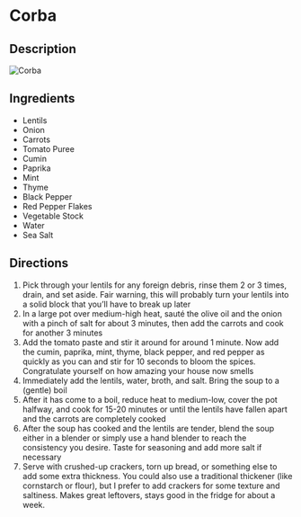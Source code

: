 # Corba

## Description
![Corba](https://www.themealdb.com/images/media/meals/58oia61564916529.jpg "Corba")

## Ingredients
- Lentils
- Onion
- Carrots
- Tomato Puree
- Cumin
- Paprika
- Mint
- Thyme
- Black Pepper
- Red Pepper Flakes
- Vegetable Stock
- Water
- Sea Salt

## Directions
1. Pick through your lentils for any foreign debris, rinse them 2 or 3 times, drain, and set aside.  Fair warning, this will probably turn your lentils into a solid block that you’ll have to break up later
2. In a large pot over medium-high heat, sauté the olive oil and the onion with a pinch of salt for about 3 minutes, then add the carrots and cook for another 3 minutes
3. Add the tomato paste and stir it around for around 1 minute. Now add the cumin, paprika, mint, thyme, black pepper, and red pepper as quickly as you can and stir for 10 seconds to bloom the spices. Congratulate yourself on how amazing your house now smells
4. Immediately add the lentils, water, broth, and salt. Bring the soup to a (gentle) boil
5. After it has come to a boil, reduce heat to medium-low, cover the pot halfway, and cook for 15-20 minutes or until the lentils have fallen apart and the carrots are completely cooked
6. After the soup has cooked and the lentils are tender, blend the soup either in a blender or simply use a hand blender to reach the consistency you desire. Taste for seasoning and add more salt if necessary
7. Serve with crushed-up crackers, torn up bread, or something else to add some extra thickness.  You could also use a traditional thickener (like cornstarch or flour), but I prefer to add crackers for some texture and saltiness.  Makes great leftovers, stays good in the fridge for about a week.
